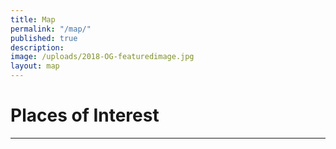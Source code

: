 ```yaml
---
title: Map
permalink: "/map/"
published: true
description:
image: /uploads/2018-OG-featuredimage.jpg
layout: map
---
```


# Places of Interest

---